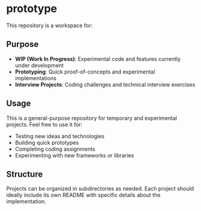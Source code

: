 # prototype

This repository is a workspace for:

## Purpose

- **WIP (Work In Progress)**: Experimental code and features currently under development
- **Prototyping**: Quick proof-of-concepts and experimental implementations
- **Interview Projects**: Coding challenges and technical interview exercises

## Usage

This is a general-purpose repository for temporary and experimental projects. Feel free to use it for:

- Testing new ideas and technologies
- Building quick prototypes
- Completing coding assignments
- Experimenting with new frameworks or libraries

## Structure

Projects can be organized in subdirectories as needed. Each project should ideally include its own README with specific details about the implementation.